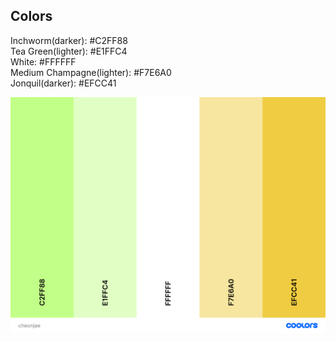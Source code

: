 Colors
---
Inchworm(darker): #C2FF88  
Tea Green(lighter): #E1FFC4  
White: #FFFFFF  
Medium Champagne(lighter): #F7E6A0  
Jonquil(darker): #EFCC41  

![color palette](color-palette.png)